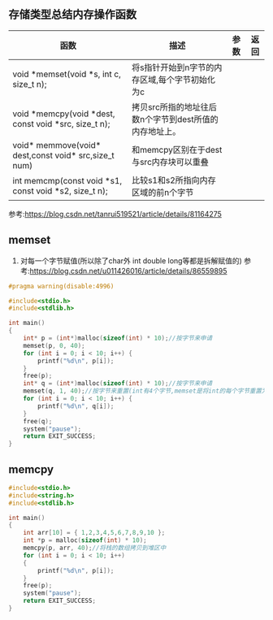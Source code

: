 ## 存储类型总结内存操作函数
函数|描述|参数|返回
--|--|--|--
void *memset(void *s, int c, size_t n);|将s指针开始到n字节的内存区域,每个字节初始化为c
void *memcpy(void *dest, const void *src, size_t n);|拷贝src所指的地址往后数n个字节到dest所值的内存地址上。|
void* memmove(void* dest,const void* src,size_t num)|和memcpy区别在于dest与src内存块可以重叠
int memcmp(const void *s1, const void *s2, size_t n);|比较s1和s2所指向内存区域的前n个字节|
参考:https://blog.csdn.net/tanrui519521/article/details/81164275

## memset
1. 对每一个字节赋值(所以除了char外 int double long等都是拆解赋值的)
参考:https://blog.csdn.net/u011426016/article/details/86559895
```c
#pragma warning(disable:4996)

#include<stdio.h>
#include<stdlib.h>

int main()
{
	int* p = (int*)malloc(sizeof(int) * 10);//按字节来申请
	memset(p, 0, 40);
	for (int i = 0; i < 10; i++) {
		printf("%d\n", p[i]);
	}
	free(p);
	int* q = (int*)malloc(sizeof(int) * 10);//按字节来申请
	memset(q, 1, 40);//按字节来重置(int有4个字节,memset是将int的每个字节重置为1),所以只能重置为0(不能按类型大小重置)
	for (int i = 0; i < 10; i++) {
		printf("%d\n", q[i]);
	}
	free(q);
	system("pause");
	return EXIT_SUCCESS;
}
```


## memcpy
```c
#include<stdio.h>
#include<string.h>
#include<stdlib.h>

int main()
{
	int arr[10] = { 1,2,3,4,5,6,7,8,9,10 };
	int *p = malloc(sizeof(int) * 10);
	memcpy(p, arr, 40);//将栈的数组拷贝到堆区中
	for (int i = 0; i < 10; i++)
	{
		printf("%d\n", p[i]);
	}
	free(p);
	system("pause");
	return EXIT_SUCCESS;
}


```